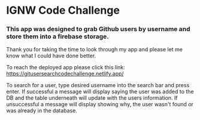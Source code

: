 # IGNW Code Challenge
### This app was designed to grab Github users by username and store them into a firebase storage.
Thank you for taking the time to look through my app and please let me know what I could have done better.

To reach the deployed app please click this link:
https://gitusersearchcodechallenge.netlify.app/

To search for a user, type desired username into the search bar and press enter. If successful a message will display 
saying the user was added to the DB and the table underneath will update with the users information. If unsuccessful a
message will display showing why, the user wasn't found or was already in the database.
